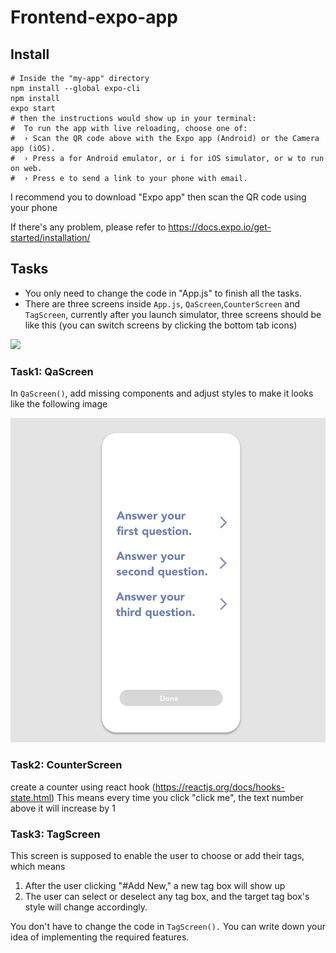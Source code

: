 # Frontend-expo-app

## Install

```shell
# Inside the "my-app" directory
npm install --global expo-cli
npm install
expo start
# then the instructions would show up in your terminal:
#  To run the app with live reloading, choose one of:
#  › Scan the QR code above with the Expo app (Android) or the Camera app (iOS).
#  › Press a for Android emulator, or i for iOS simulator, or w to run on web.
#  › Press e to send a link to your phone with email.
```

I recommend you to download "Expo app" then scan the QR code using your phone

If there's any problem, please refer to <https://docs.expo.io/get-started/installation/>

## Tasks

- You only need to change the code in "App.js" to finish all the tasks.
- There are three screens inside `App.js`, `QaScreen`,`CounterScreen` and `TagScreen`, currently after you launch simulator, three screens should be like this (you can switch screens by clicking the bottom tab icons)

![](images/2020-12-26-18-53-29.png)

### Task1: QaScreen

In `QaScreen()`, add missing components and adjust styles to make it looks like the following image

![](images/2020-12-26-19-01-09.png)

### Task2: CounterScreen

create a counter using react hook (<https://reactjs.org/docs/hooks-state.html>)
This means every time you click "click me", the text number above it will increase by 1

### Task3: TagScreen

This screen is supposed to enable the user to choose or add their tags, which means

1. After the user clicking "#Add New," a new tag box will show up
2. The user can select or deselect any tag box, and the target tag box's style will change accordingly.

You don't have to change the code in `TagScreen().` You can write down your idea of implementing the required features.
